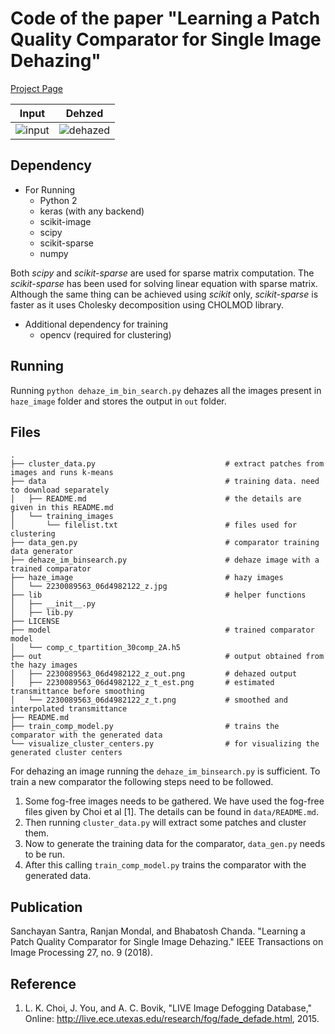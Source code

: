 # Code of the paper "Learning a Patch Quality Comparator for Single Image Dehazing"
[Project Page](https://github.com/san-santra/dehaze_t_comparator)

| Input        | Dehzed         | 
|:-------------:|:-------------:|
| ![input](http://san-santra.github.io/public/haze_image/2230089563_06d4982122_z.jpg)| ![dehazed](http://san-santra.github.io/comp_t18/results/2230089563_06d4982122_z_out.jpg) |

## Dependency
* For Running
    * Python 2
    * keras (with any backend)
    * scikit-image
    * scipy
    * scikit-sparse
    * numpy

Both *scipy* and *scikit-sparse* are used for sparse matrix computation. The *scikit-sparse* has been used for solving linear equation with sparse matrix. Although the same thing can be achieved using *scikit* only, *scikit-sparse* is faster as it uses Cholesky decomposition using CHOLMOD library. 

* Additional dependency for training
    *   opencv (required for clustering)

## Running
Running `python dehaze_im_bin_search.py` dehazes all the images present in `haze_image` folder and stores the output in `out` folder. 

## Files
```
.
├── cluster_data.py                             # extract patches from images and runs k-means
├── data                                        # training data. need to download separately
│   ├── README.md                               # the details are given in this README.md
│   └── training_images
│       └── filelist.txt                        # files used for clustering
├── data_gen.py                                 # comparator training data generator
├── dehaze_im_binsearch.py                      # dehaze image with a trained comparator
├── haze_image                                  # hazy images
│   └── 2230089563_06d4982122_z.jpg
├── lib                                         # helper functions
│   ├── __init__.py
│   ├── lib.py
├── LICENSE
├── model                                       # trained comparator model
│   └── comp_c_tpartition_30comp_2A.h5
├── out                                         # output obtained from the hazy images
│   ├── 2230089563_06d4982122_z_out.png         # dehazed output
│   ├── 2230089563_06d4982122_z_t_est.png       # estimated transmittance before smoothing
│   └── 2230089563_06d4982122_z_t.png           # smoothed and interpolated transmittance
├── README.md
├── train_comp_model.py                         # trains the comparator with the generated data
└── visualize_cluster_centers.py                # for visualizing the generated cluster centers
```

For dehazing an image running the `dehaze_im_binsearch.py` is sufficient. To train a new comparator the following steps need to be followed.
1. Some fog-free images needs to be gathered. We have used the fog-free files given by Choi et al [1]. The details can be found in `data/README.md`.
2. Then running `cluster_data.py` will extract some patches and cluster them.
3. Now to generate the training data for the comparator, `data_gen.py` needs to be run. 
4. After this calling `train_comp_model.py` trains the comparator with the generated data.

## Publication
Sanchayan Santra, Ranjan Mondal, and Bhabatosh Chanda. "Learning a Patch Quality Comparator for Single Image Dehazing." IEEE Transactions on Image Processing 27, no. 9 (2018).

## Reference
1. L. K. Choi, J. You, and A. C. Bovik, "LIVE Image Defogging Database," Online: http://live.ece.utexas.edu/research/fog/fade_defade.html, 2015. 
